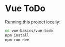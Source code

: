 # Vue ToDo

Running this project locally:

```bash
cd vue-basics/vue-todo
npm install
npm run dev
```
